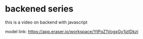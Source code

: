 # backened series

this is a video on backend with javascript

model link: https://app.eraser.io/workspace/YtPqZ1VogxGy1jzIDkzj

